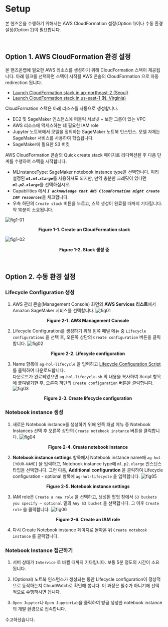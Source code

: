# Setup
본 핸즈온을 수행하기 위해서는 AWS CloudFormation 설정(Option 1)이나 수동 환경 설정(Option 2)이 필요합니다.

<br>

## Option 1. AWS CloudFormation 환경 설정

본 핸즈온랩에 필요한 AWS 리소스를 생성하기 위해 CloudFormation 스택이 제공됩니다. 아래 링크를 선택하면 스택이 시작될 AWS 콘솔의 CloudFormation 으로 자동 redirection 됩니다.
- <a href="https://console.aws.amazon.com/cloudformation/home?region=ap-northeast-2#/stacks/create/review?stackName=AIMLWorkshop&amp;templateURL=https://daekeun-workshop-public-material.s3.ap-northeast-2.amazonaws.com/cloudformation/ag-hol-cloudformation.yaml">Launch CloudFormation stack in ap-northeast-2 (Seoul)</a>
- <a href="https://console.aws.amazon.com/cloudformation/home?region=us-east-1#/stacks/create/review?stackName=AIMLWorkshop&amp;templateURL=https://daekeun-workshop-public-material.s3.ap-northeast-2.amazonaws.com/cloudformation/ag-hol-cloudformation.yaml">Launch CloudFormation stack in us-east-1 (N. Virginia)</a>


CloudFormation 스택은 아래 리소스를 자동으로 생성합니다.
- EC2 및 SageMaker 인스턴스에 퍼블릭 서브넷 + 보안 그룹이 있는 VPC
- AWS 리소스에 액세스하는 데 필요한 IAM role
- Jupyter 노트북에서 모델을 정의하는 SageMaker 노트북 인스턴스. 모델 자체는 SageMaker 서비스를 사용하여 학습됩니다.
- SageMaker에 필요한 S3 버킷

AWS CloudFormation 콘솔의 Quick create stack 페이지로 리디렉션된 후 다음 단계를 수행하여 스택을 시작합니다.
- MLInstanceType: SageMaker notebook instance type을 선택합니다. 미리 설정된 <strong><em>`ml.m4.xlarge`</em></strong>를 사용하셔도 되지만, 만약 충분한 크레딧이 있다면 <strong><em>`ml.p2.xlarge`</em></strong>를 선택하십시오.
- Capabilities 에서 <strong><em>`I acknowledge that AWS CloudFormation might create IAM resources`</em></strong>을 체크합니다.
- 우측 하단의 `Create stack` 버튼을 누르고, 스택 생성이 완료될 때까지 기다립니다. 약 10분이 소요됩니다.
  
![fig1-01](./imgs/fig1-01.png)
**<center>Figure 1-1. Create an CloudFormation stack</center>**     

![fig1-02](./imgs/fig1-02.png)
**<center>Figure 1-2. Stack 생성 중</center>**     

<br>

## Option 2. 수동 환경 설정

### Lifecycle Configuration 생성
1. AWS 관리 콘솔(Management Console) 화면의 **AWS Services 리스트**에서 Amazon SageMaker 서비스를 선택합니다.
    ![fig01](./imgs/fig2-01.png)
    **<center>Figure 2-1. AWS Management Console</center>**      

1. Lifecycle Configuration를 생성하기 위해 왼쪽 패널 메뉴 중 `Lifecycle configurations` 을 선택 후, 오른쪽 상단의 `Create configuration` 버튼을 클릭합니다.
    ![fig02](./imgs/fig2-02.png)
    **<center>Figure 2-2. Lifecycle configuration</center>**     

1. Name 항목에 `ag-hol-lifecycle` 을 입력하고 <a href="https://raw.githubusercontent.com/daekeun-ml/autogluon-on-aws/main/0.setup/ag-hol-lifecycle-sh" download target="_blank">Lifecycle Configuration Script</a>를 클릭하여 다운로드합니다.<br>
다운로드가 완료되었으면 `ag-hol-lifecycle.sh` 의 내용을 복사하여 Script 항목에 붙여넣기한 후, 오른쪽 하단의 `Create configuration` 버튼을 클릭합니다. 
    ![fig03](./imgs/fig2-03.png)
    **<center>Figure 2-3. Create lifecycle configuration</center>**     

### Notebook instance 생성

1. 새로운 Notebook instance를 생성하기 위해 왼쪽 패널 메뉴 중 Notebook Instances 선택 후 오른쪽 상단의 `Create notebook instance` 버튼을 클릭합니다.
    ![fig04](./imgs/fig2-04.png)
    **<center>Figure 2-4. Create notebook instance</center>** 

1. **Notebook instance settings** 항목에서 Notebook instance name애 `ag-hol-[YOUR-NAME]` 을 입력하고, Notebook instance type에 `ml.p2.xlarge` 인스턴스 타입을 선택합니다. 그런 다음, **Additional configuration** 을 클릭하여 Lifecycle configuration - optional 항목에 `ag-hol-lifecycle` 을 입력합니다.
    ![fig05](./imgs/fig2-05.png)
    **<center>Figure 2-5. Notebook instance settings</center>**     

1. IAM role은 `Create a new role` 을 선택하고, 생성된 팝업 창에서 `S3 buckets you specify – optional` 밑의 `Any S3 bucket` 을 선택합니다. 그 이후 `Create role` 을 클릭합니다.
    ![fig06](./imgs/fig2-06.png)
    **<center>Figure 2-6. Create an IAM role</center>**     

1. 다시 Create Notebook instance 페이지로 돌아온 뒤 `Create notebook instance` 를 클릭합니다.

### Notebook Instance 접근하기

1. 서버 상태가 `InService` 로 바뀔 때까지 기다립니다. 보통 5분 정도의 시간이 소요 됩니다. 

1. (Optional) 노트북 인스턴스가 생성되는 동안 Lifecycle configuration이 정상적으로 동작하는지 CloudWatch로 확인해 봅니다. 이 과정은 필수가 아니기에 선택적으로 수행하시면 됩니다.

1. `Open Jupyter`나 `Open JupyterLab`을 클릭하여 방금 생성한 notebook instance의 개발 환경으로 접속합니다.

수고하셨습니다. 